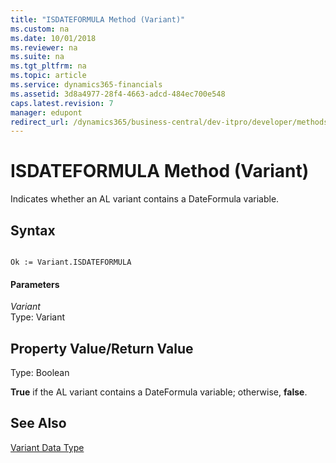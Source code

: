 ```yaml
---
title: "ISDATEFORMULA Method (Variant)"
ms.custom: na
ms.date: 10/01/2018
ms.reviewer: na
ms.suite: na
ms.tgt_pltfrm: na
ms.topic: article
ms.service: dynamics365-financials
ms.assetid: 3d8a4977-28f4-4663-adcd-484ec700e548
caps.latest.revision: 7
manager: edupont
redirect_url: /dynamics365/business-central/dev-itpro/developer/methods-auto/library
---
```


 

# ISDATEFORMULA Method (Variant)
Indicates whether an AL variant contains a DateFormula variable.  
  
## Syntax  
  
```  
  
Ok := Variant.ISDATEFORMULA  
```  
  
#### Parameters  
 *Variant*  
 Type: Variant  
  
## Property Value/Return Value  
 Type: Boolean  
  
 **True** if the AL variant contains a DateFormula variable; otherwise, **false**.  
  
## See Also  
 [Variant Data Type](../datatypes/devenv-variant-data-type.md)